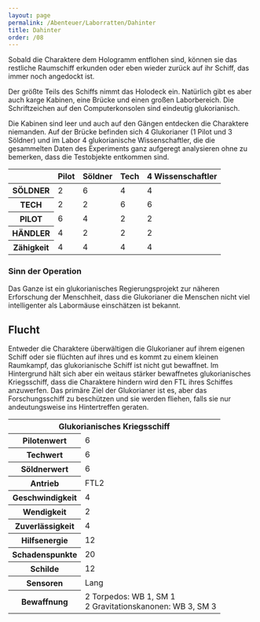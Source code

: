 ```yaml
---
layout: page
permalink: /Abenteuer/Laborratten/Dahinter
title: Dahinter
order: /08
---
```


Sobald die Charaktere dem Hologramm entflohen sind, können sie das restliche Raumschiff erkunden oder eben wieder zurück auf ihr Schiff, das immer noch angedockt ist.

Der größte Teils des Schiffs nimmt das Holodeck ein. Natürlich gibt es aber auch karge Kabinen, eine Brücke und einen großen Laborbereich. Die Schriftzeichen auf den Computerkonsolen sind eindeutig glukorianisch.

Die Kabinen sind leer und auch auf den Gängen entdecken die Charaktere niemanden. Auf der Brücke befinden sich 4 Glukorianer (1 Pilot und 3 Söldner) und im Labor 4 glukorianische Wissenschaftler, die die gesammelten Daten des Experiments ganz aufgeregt analysieren ohne zu bemerken, dass die Testobjekte entkommen sind.

<table>
<thead>
<tr><th> </th><th>Pilot</th><th>Söldner</th><th>Tech</th><th>4 Wissenschaftler</th></tr>
</thead>
<tbody>
<tr><th>SÖLDNER</th><td>2</td><td>6</td><td>4</td><td>4</td></tr>
<tr><th>TECH</th><td>2</td><td>2</td><td>6</td><td>6</td></tr>
<tr><th>PILOT</th><td>6</td><td>4</td><td>2</td><td>2</td></tr>
<tr><th>HÄNDLER</th><td>4</td><td>2</td><td>2</td><td>2</td></tr>
<tr><th>Zähigkeit</th><td>4</td><td>4</td><td>4</td><td>4</td></tr>
</tbody>
</table>

### Sinn der Operation

Das Ganze ist ein glukorianisches Regierungsprojekt zur näheren Erforschung der Menschheit, dass die Glukorianer die Menschen nicht viel intelligenter als Labormäuse einschätzen ist bekannt.

## Flucht

Entweder die Charaktere überwältigen die Glukorianer auf ihrem eigenen Schiff oder sie flüchten auf ihres und es kommt zu einem kleinen Raumkampf, das glukorianische Schiff ist nicht gut bewaffnet. Im Hintergrund hält sich aber ein weitaus stärker bewaffnetes glukorianisches Kriegsschiff, dass die Charaktere hindern wird den FTL ihres Schiffes anzuwerfen. Das primäre Ziel der Glukorianer ist es, aber das Forschungsschiff zu beschützen und sie werden fliehen, falls sie nur andeutungsweise ins Hintertreffen geraten.

<table>
<tbody>
<tr><th colspan="2">Glukorianisches Kriegsschiff</th></tr>
<tr><th>Pilotenwert</th><td>6</td></tr>
<tr><th>Techwert</th><td>6</td></tr>
<tr><th>Söldnerwert</th><td>6</td></tr>
<tr><th>Antrieb</th><td>FTL2</td></tr>
<tr><th>Geschwindigkeit</th><td>4</td></tr>
<tr><th>Wendigkeit</th><td>2</td></tr>
<tr><th>Zuverlässigkeit</th><td>4</td></tr>
<tr><th>Hilfsenergie</th><td>12</td></tr>
<tr><th>Schadenspunkte</th><td>20</td></tr>
<tr><th>Schilde</th><td>12</td></tr>
<tr><th>Sensoren</th><td>Lang</td></tr>
<tr><th>Bewaffnung</th><td>2 Torpedos: WB 1, SM 1<br/>
2 Gravitationskanonen: WB 3, SM 3</td></tr>
</tbody>
</table>
